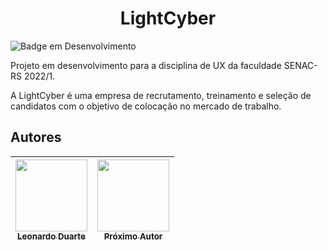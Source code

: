 <h1 align="center"> LightCyber </h1>

![Badge em Desenvolvimento](http://img.shields.io/static/v1?label=STATUS&message=EM%20DESENVOLVIMENTO&color=GREEN&style=for-the-badge)

Projeto em desenvolvimento para a disciplina de UX da faculdade SENAC-RS 2022/1.

A LightCyber é uma empresa de recrutamento, treinamento e seleção de candidatos com o objetivo de colocação no mercado de trabalho.



## Autores

| [<img src="https://avatars.githubusercontent.com/u/95362445?v=4" width=115><br><sub>Leonardo Duarte</sub>](https://github.com/leo-md) |  [<img src="#" width=115><br><sub>Próximo Autor</sub>](https://github.com/alexfelipe) |
| :---: | :---: |
